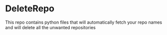 # DeleteRepo
This repo contains python files that will automatically fetch your repo names and will delete all the unwanted repositories
